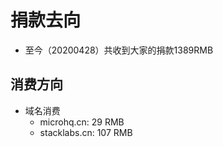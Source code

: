 # 捐款去向

- 至今（20200428）共收到大家的捐款1389RMB

## 消费方向

- 域名消费
  - microhq.cn: 29 RMB
  - stacklabs.cn: 107 RMB
